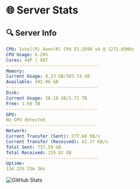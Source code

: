 # 🌐 Server Stats
## 🔍 Server Info
```yaml
CPU: Intel(R) Xeon(R) CPU E5-2699 v4 @ 1272.05MHz
CPU Usage: 6.20%
Cores: 44P | 88T
-----------------------------------
Memory:
Current Usage: 8.23 GB/503.74 GB
Available: 492.06 GB
-----------------------------------
Disk:
Current Usage: 28.18 GB/1.71 TB
Free: 1.60 TB
-----------------------------------
GPU:
No GPU detected
-----------------------------------
Network:
Current Transfer (Sent): 277.68 KB/s
Current Transfer (Received): 61.37 KB/s
Total Sent: 737.59 GB
Total Received: 155.82 GB
-----------------------------------
Uptime:
13d 22h 25m 36s
```
![GitHub Stats](https://img.shields.io/badge/Updated-2025-05-03_15:34:24-blue)